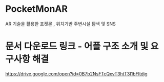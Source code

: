 # PocketMonAR
AR 기술을 활용한 포켓몬 , 위치기반 주변시설 탐색 및 SNS

# 문서 다운로드 링크 - 어플 구조 소개 및 요구사항 해결
https://drive.google.com/open?id=0B7b2NsFTcQxvT3htT3I1bFltdjg



